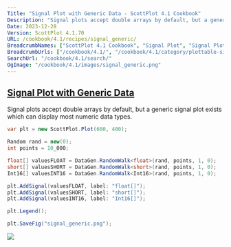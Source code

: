 ```yaml
---
Title: "Signal Plot with Generic Data - ScottPlot 4.1 Cookbook"
Description: "Signal plots accept double arrays by default, but a generic signal plot exists which can display most numeric data types."
Date: 2023-12-28
Version: ScottPlot 4.1.70
URL: /cookbook/4.1/recipes/signal_generic/
BreadcrumbNames: ["ScottPlot 4.1 Cookbook", "Signal Plot", "Signal Plot with Generic Data"]
BreadcrumbUrls: ["/cookbook/4.1/", "/cookbook/4.1/category/plottable-signal-plot", "/cookbook/4.1/recipes/signal_generic/"]
SearchUrl: "/cookbook/4.1/search/"
OgImage: "/cookbook/4.1/images/signal_generic.png"
---
```


<h2><a id='signal-plot-with-generic-data' href='/cookbook/4.1/recipes/signal_generic/'>Signal Plot with Generic Data</a></h2>

Signal plots accept double arrays by default, but a generic signal plot exists which can display most numeric data types.

```cs
var plt = new ScottPlot.Plot(600, 400);

Random rand = new(0);
int points = 10_000;

float[] valuesFLOAT = DataGen.RandomWalk<float>(rand, points, 1, 0);
short[] valuesSHORT = DataGen.RandomWalk<short>(rand, points, 1, 0);
Int16[] valuesINT16 = DataGen.RandomWalk<Int16>(rand, points, 1, 0);

plt.AddSignal(valuesFLOAT, label: "float[]");
plt.AddSignal(valuesSHORT, label: "short[]");
plt.AddSignal(valuesINT16, label: "Int16[]");

plt.Legend();

plt.SaveFig("signal_generic.png");
```

<img src='../../images/signal_generic.png' class='d-block mx-auto my-5' />


